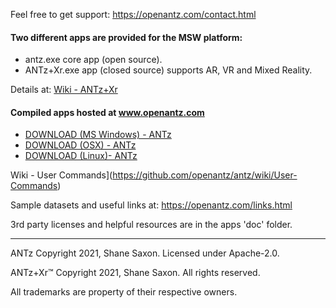 
Feel free to get support: https://openantz.com/contact.html

#### Two different apps are provided for the MSW platform:

- antz.exe core app (open source).
- ANTz+Xr.exe app (closed source) supports AR, VR and Mixed Reality.

Details at: [Wiki - ANTz+Xr](https://github.com/openantz/antz/wiki/ANTz+Xr)

#### Compiled apps hosted at www.openantz.com
- <a href="https://openantz.com/download/msw/">DOWNLOAD (MS Windows) - ANTz</a>
- <a href="https://openantz.com/download/osx/">DOWNLOAD (OSX) - ANTz</a>
- <a href="https://openantz.com/download/linux/">DOWNLOAD (Linux)- ANTz</a>

Wiki - User Commands](https://github.com/openantz/antz/wiki/User-Commands)

Sample datasets and useful links at: https://openantz.com/links.html

3rd party licenses and helpful resources are in the apps 'doc' folder.

----
ANTz Copyright 2021, Shane Saxon. Licensed under Apache-2.0.

ANTz+Xr™ Copyright 2021, Shane Saxon. All rights reserved.

All trademarks are property of their respective owners.
